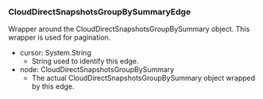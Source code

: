 ### CloudDirectSnapshotsGroupBySummaryEdge
Wrapper around the CloudDirectSnapshotsGroupBySummary object. This wrapper is used for pagination.

- cursor: System.String
  - String used to identify this edge.
- node: CloudDirectSnapshotsGroupBySummary
  - The actual CloudDirectSnapshotsGroupBySummary object wrapped by this edge.
